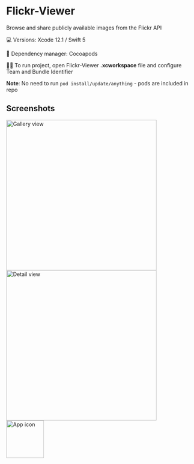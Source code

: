 

# Flickr-Viewer 
  
Browse and share publicly available images from the Flickr API

💻  Versions: Xcode 12.1 / Swift 5

🍫  Dependency manager: Cocoapods

🏃‍♂️ To run project, open Flickr-Viewer **.xcworkspace** file and configure Team and Bundle Identifier

**Note**: No need to run `pod install/update/anything` - pods are included in repo

## Screenshots

<img src="https://i.imgur.com/mkov1lL.png" alt="Gallery view" width="400"/> <img src="https://i.imgur.com/V46k0XP.png" alt="Detail view" width="400"/>  
<img src="https://i.imgur.com/Jh5NdKm.png" alt="App icon" width="100"/>
